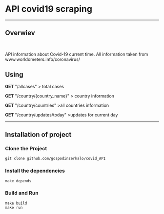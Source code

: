 <h1>API covid19 scraping</h1> <hr>
<h2>Overwiev</h2><br>
<p>API information about Covid-19 current time. All information taken from www.worldometers.info/coronavirus/</p>
<h2>Using</h2>
<p><b>GET</b> "/allcases" > total cases</p>
<p><b>GET</b> "/country/{country_name}" > country information</p>
<p><b>GET</b> "/country/countries" >all countries information</p> 
<p><b>GET</b> "/country/updates/today" >updates for current day</p> <hr>
<h2>Installation of project</h2>
<h3>Clone the Project </h3>
<code>git clone github.com/gospodinzerkalo/covid_API</code>
<h3>Install the dependencies</h3>
<code>make depends</code>
<h3>Build and Run</h3>
<code>make build</code> <br>
<code>make run</code>
